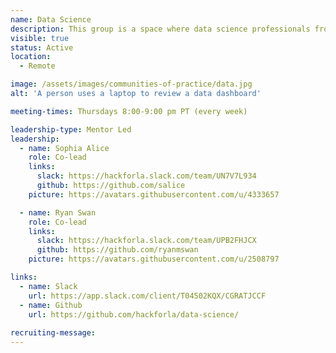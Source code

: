 ```yaml
---
name: Data Science
description: This group is a space where data science professionals from different projects can come together to share effective practices, give and get mentorship. The members also sometimes workshop group projects.
visible: true
status: Active
location:
  - Remote

image: /assets/images/communities-of-practice/data.jpg
alt: 'A person uses a laptop to review a data dashboard'

meeting-times: Thursdays 8:00-9:00 pm PT (every week)

leadership-type: Mentor Led
leadership:
  - name: Sophia Alice
    role: Co-lead
    links:
      slack: https://hackforla.slack.com/team/UN7V7L934
      github: https://github.com/salice
    picture: https://avatars.githubusercontent.com/u/4333657

  - name: Ryan Swan
    role: Co-lead
    links:
      slack: https://hackforla.slack.com/team/UPB2FHJCX
      github: https://github.com/ryanmswan
    picture: https://avatars.githubusercontent.com/u/2508797

links:
  - name: Slack
    url: https://app.slack.com/client/T04502KQX/CGRATJCCF
  - name: Github
    url: https://github.com/hackforla/data-science/
  
recruiting-message:
---
```

